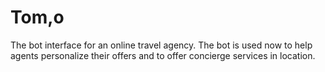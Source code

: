 # Tom,o

The bot interface for an online travel agency.
The bot is used now to help agents personalize their offers and to offer concierge services in location.
